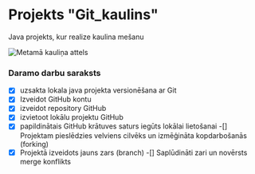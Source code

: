 # Projekts "Git_kaulins"
Java projekts, kur realize kaulina mešanu 

![Metamā kauliņa attels](https://pngimg.com/uploads/dice/dice_PNG49.png)

### **Daramo darbu saraksts**
-[x] uzsakta lokala java projekta versionēšana ar Git
-[x] Izveidot GitHub kontu
-[x] izveidot repository GitHub
-[x] izvietoot lokālu projektu GitHub
-[x] papildinātais  GitHub krātuves saturs iegūts lokālai lietošanai
-[] Projektam pieslēdzies velviens cilvēks un izmēģināta kopdarbošanās (forking)
-[x] Projektā izveidots jauns zars (branch)
-[] Saplūdināti zari un novērsts merge konflikts
